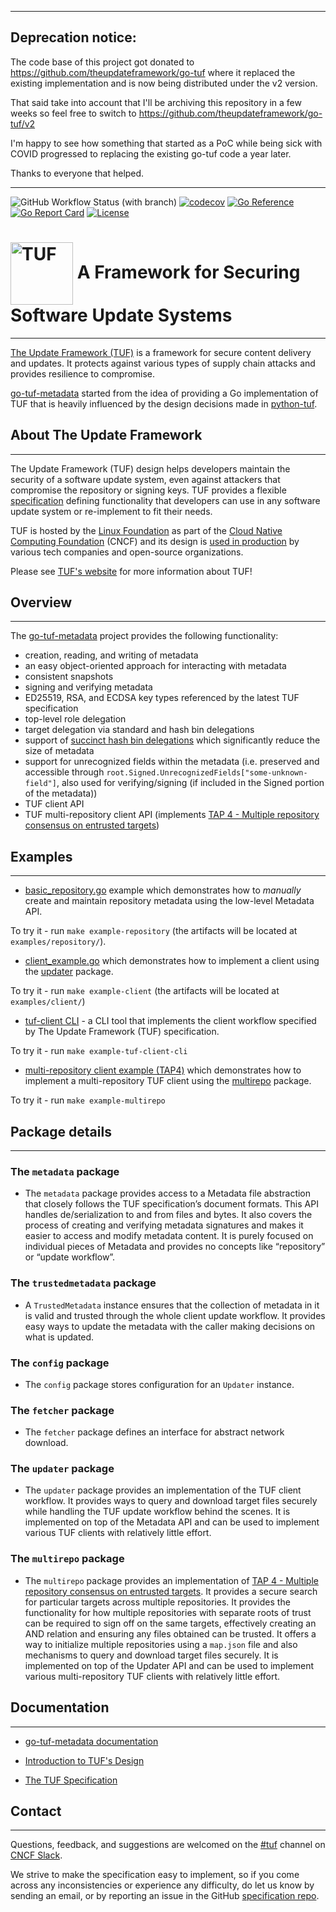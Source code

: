 ----------------------------
## Deprecation notice:

The code base of this project got donated to https://github.com/theupdateframework/go-tuf where it replaced the existing implementation and is now being distributed under the v2 version. 

That said take into account that I'll be archiving this repository in a few weeks so feel free to switch to https://github.com/theupdateframework/go-tuf/v2

I'm happy to see how something that started as a PoC while being sick with COVID progressed to replacing the existing go-tuf code a year later. 

Thanks to everyone that helped.

----------------------------

![GitHub Workflow Status (with branch)](https://img.shields.io/github/actions/workflow/status/rdimitrov/go-tuf-metadata/ci.yml?branch=main)
[![codecov](https://codecov.io/github/rdimitrov/go-tuf-metadata/branch/main/graph/badge.svg?token=2ZUA68ZL13)](https://codecov.io/github/rdimitrov/go-tuf-metadata)
[![Go Reference](https://pkg.go.dev/badge/github.com/rdimitrov/go-tuf-metadata.svg)](https://pkg.go.dev/github.com/rdimitrov/go-tuf-metadata)
[![Go Report Card](https://goreportcard.com/badge/github.com/rdimitrov/go-tuf-metadata)](https://goreportcard.com/report/github.com/rdimitrov/go-tuf-metadata)
[![License](https://img.shields.io/badge/License-BSD_2--Clause-orange.svg)](https://opensource.org/licenses/BSD-2-Clause)

# <img src="https://cdn.rawgit.com/theupdateframework/artwork/3a649fa6/tuf-logo.svg" height="100" valign="middle" alt="TUF"/> A Framework for Securing Software Update Systems

----------------------------

[The Update Framework (TUF)](https://theupdateframework.io/) is a framework for
secure content delivery and updates. It protects against various types of
supply chain attacks and provides resilience to compromise.

[go-tuf-metadata](https://github.com/rdimitrov/go-tuf-metadata) started from the idea of providing a Go implementation of TUF that is heavily influenced by the
design decisions made in [python-tuf](https://github.com/theupdateframework/python-tuf).

## About The Update Framework

----------------------------
The Update Framework (TUF) design helps developers maintain the security of a
software update system, even against attackers that compromise the repository
or signing keys.
TUF provides a flexible
[specification](https://github.com/theupdateframework/specification/blob/master/tuf-spec.md)
defining functionality that developers can use in any software update system or
re-implement to fit their needs.

TUF is hosted by the [Linux Foundation](https://www.linuxfoundation.org/) as
part of the [Cloud Native Computing Foundation](https://www.cncf.io/) (CNCF)
and its design is [used in production](https://theupdateframework.io/adoptions/)
by various tech companies and open-source organizations.

Please see [TUF's website](https://theupdateframework.com/) for more information about TUF!

## Overview

----------------------------

The [go-tuf-metadata](https://github.com/rdimitrov/go-tuf-metadata) project provides the following functionality:

* creation, reading, and writing of metadata
* an easy object-oriented approach for interacting with metadata
* consistent snapshots
* signing and verifying metadata
* ED25519, RSA, and ECDSA key types referenced by the latest TUF specification
* top-level role delegation
* target delegation via standard and hash bin delegations
* support of [succinct hash bin delegations](https://github.com/theupdateframework/taps/blob/master/tap15.md) which significantly reduce the size of metadata
* support for unrecognized fields within the metadata (i.e. preserved and accessible through `root.Signed.UnrecognizedFields["some-unknown-field"]`, also used for verifying/signing (if included in the Signed portion of the metadata))
* TUF client API
* TUF multi-repository client API (implements [TAP 4 - Multiple repository consensus on entrusted targets](https://github.com/theupdateframework/taps/blob/master/tap4.md))

## Examples

----------------------------

* [basic_repository.go](examples/repository/basic_repository.go) example which demonstrates how to *manually* create and
maintain repository metadata using the low-level Metadata API.

To try it - run `make example-repository` (the artifacts will be located at `examples/repository/`).

* [client_example.go](examples/client/client_example.go) which demonstrates how to implement a client using the [updater](metadata/updater/updater.go) package.

To try it - run `make example-client` (the artifacts will be located at `examples/client/`)

* [tuf-client CLI](examples/cli/tuf-client/) - a CLI tool that implements the client workflow specified by The Update Framework (TUF) specification.

To try it - run `make example-tuf-client-cli`

* [multi-repository client example (TAP4)](examples/multirepo/client/client_example.go) which demonstrates how to implement a multi-repository TUF client using the [multirepo](metadata/multirepo/multirepo.go) package.

To try it - run `make example-multirepo`

## Package details

----------------------------

### The `metadata` package

* The `metadata` package provides access to a Metadata file abstraction that closely
follows the TUF specification’s document formats. This API handles de/serialization
to and from files and bytes. It also covers the process of creating and verifying metadata
signatures and makes it easier to access and modify metadata content. It is purely
focused on individual pieces of Metadata and provides no concepts like “repository”
or “update workflow”.

### The `trustedmetadata` package

* A `TrustedMetadata` instance ensures that the collection of metadata in it is valid
and trusted through the whole client update workflow. It provides easy ways to update
the metadata with the caller making decisions on what is updated.

### The `config` package

* The `config` package stores configuration for an ``Updater`` instance.

### The `fetcher` package

* The `fetcher` package defines an interface for abstract network download.

### The `updater` package

* The `updater` package provides an implementation of the TUF client workflow.
It provides ways to query and download target files securely while handling the
TUF update workflow behind the scenes. It is implemented on top of the Metadata API
and can be used to implement various TUF clients with relatively little effort.

### The `multirepo` package

* The `multirepo` package provides an implementation of [TAP 4 - Multiple repository consensus on entrusted targets](https://github.com/theupdateframework/taps/blob/master/tap4.md). It provides a secure search for particular targets across multiple repositories. It provides the functionality for how multiple repositories with separate roots of trust can be required to sign off on the same targets, effectively creating an AND relation and ensuring any files obtained can be trusted. It offers a way to initialize multiple repositories using a `map.json` file and also mechanisms to query and download target files securely. It is implemented on top of the Updater API and can be used to implement various multi-repository TUF clients with relatively little effort.

## Documentation

----------------------------

* [go-tuf-metadata documentation](https://pkg.go.dev/github.com/rdimitrov/go-tuf-metadata)

* [Introduction to TUF's Design](https://theupdateframework.io/overview/)

* [The TUF Specification](https://theupdateframework.github.io/specification/latest/)

## Contact

----------------------------

Questions, feedback, and suggestions are welcomed on the [#tuf](https://cloud-native.slack.com/archives/C8NMD3QJ3) channel on
[CNCF Slack](https://slack.cncf.io/).

We strive to make the specification easy to implement, so if you come across
any inconsistencies or experience any difficulty, do let us know by sending an
email, or by reporting an issue in the GitHub [specification
repo](https://github.com/theupdateframework/specification/issues).

